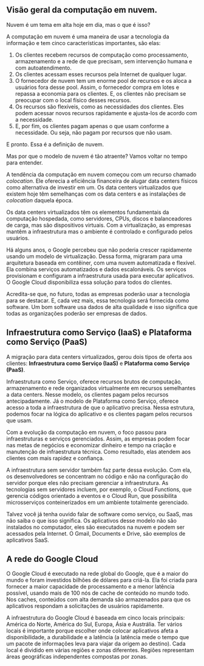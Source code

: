 ## Visão geral da computação em nuvem.

Nuvem é um tema em alta hoje em dia, mas o que é isso?

A computação em nuvem é uma maneira de usar a tecnologia da informação e tem cinco características importantes, são elas:
1. Os clientes recebem recursos de computação como processamento, armazenamento e a rede de que precisam, sem intervenção humana e com autoatendimento.
2. Os clientes acessam esses recursos pela Internet de qualquer lugar.
3. O fornecedor de nuvem tem um enorme pool de recursos e os aloca a usuários fora desse pool. Assim, o fornecedor compra em lotes e repassa a economia para os clientes. E, os clientes não precisam se preocupar com o local físico desses recursos.
4. Os recursos são flexíveis, como as necessidades dos clientes. Eles podem acessar novos recursos rapidamente e ajusta-los de acordo com a necessidade.
5. E, por fim, os clientes pagam apenas o que usam conforme a necessidade. Ou seja, não pagam por recursos que não usam.

E pronto. Essa é a definição de nuvem. 

Mas por que o modelo de nuvem é tão atraente? Vamos voltar no tempo para entender.
 
A tendência da computação em nuvem começou com um recurso chamado _colocation_. Ele oferecia a eficiência financeira de alugar data centers físicos como alternativa de investir em um. Os data centers virtualizados que existem hoje têm semelhanças com os data centers e as instalações de _colocation_ daquela época.

Os data centers virtualizados têm os elementos fundamentais da computação hospedada, como servidores, CPUs, discos e balanceadores de carga, mas são dispositivos virtuais. Com a virtualização, as empresas mantêm a infraestrutura mas o ambiente é controlado e configurado pelos usuários.
 
Há alguns anos, o Google percebeu que não poderia crescer rapidamente usando um modelo de virtualização. Dessa forma, migraram para uma arquitetura baseada em contêiner, com uma nuvem automatizada e flexível. Ela combina serviços automatizados e dados escalonáveis. Os serviços provisionam e configuram a infraestrutura usada para executar aplicativos. O Google Cloud disponibiliza essa solução para todos do clientes.

Acredita-se que, no futuro, todas as empresas poderão usar a tecnologia para se destacar. E, cada vez mais, essa tecnologia será fornecida como software. 
Um bom software usa dados de alta qualidade e isso significa que todas as organizações poderão ser empresas de dados.

## Infraestrutura como Serviço (IaaS) e Plataforma como Serviço (PaaS)

A migração para data centers virtualizados, gerou dois tipos de oferta aos clientes: **Infraestrutura como Serviço (IaaS)** e **Plataforma como Serviço (PaaS)**.

Infraestrutura como Serviço, oferece recursos brutos de computação, armazenamento e rede organizados virtualmente em recursos semelhantes a data centers. Nesse modelo, os clientes pagam pelos recursos antecipadamente. Já o modelo de Plataforma como Serviço, oferece acesso a toda a infraestrutura de que o aplicativo precisa. Nessa estrutura, podemos focar na lógica do aplicativo e os clientes pagam pelos recursos que usam.

Com a evolução da computação em nuvem, o foco passou para infraestruturas e serviços gerenciados. Assim, as empresas podem focar nas metas de negócios e economizar dinheiro e tempo na criação e manutenção de infraestrutura técnica. Como resultado, elas atendem aos clientes com mais rapidez e confiança.

A infraestrutura sem servidor também faz parte dessa evolução. Com ela, os desenvolvedores se concentram no código e não na configuração do servidor porque eles não precisam gerenciar a infraestrutura. As tecnologias sem servidores incluem, por exemplo, o Cloud Functions, que gerencia códigos orientado a eventos e o Cloud Run, que possibilita microsserviços conteinerizados em um ambiente totalmente gerenciado.

Talvez você já tenha ouvido falar de software como serviço, ou SaaS, mas não saiba o que isso significa. Os aplicativos desse modelo não são instalados no computador, eles são executados na nuvem e podem ser acessados pela Internet. O Gmail, Documents e Drive, são exemplos de aplicativos SaaS.

## A rede do Google Cloud

O Google Cloud é executado na rede global do Google, que é a maior do mundo e foram investidos bilhões de dólares para criá-la. Ela foi criada para fornecer a maior capacidade de processamento e a menor latência possível, usando mais de 100 nós de cache de conteúdo no mundo todo. Nos caches, conteúdos com alta demanda são armazenados para que os aplicativos respondam a solicitações de usuários rapidamente.

A infraestrutura do Google Cloud é baseada em cinco locais principais: América do Norte, América do Sul, Europa, Ásia e Austrália. Ter vários locais é importante porque escolher onde colocar aplicativos afeta a disponibilidade, a durabilidade e a latência (a latência mede o tempo que um pacote de informações leva para viajar da origem ao destino). Cada local é dividido em várias regiões e zonas diferentes. Regiões representam áreas geográficas independentes compostas por zonas.
